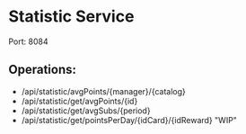 # Statistic Service

Port: 8084

## Operations:

- /api/statistic/avgPoints/{manager}/{catalog}
- /api/statistic/get/avgPoints/{id}
- /api/statistic/get/avgSubs/{period}
- /api/statistic/get/pointsPerDay/{idCard}/{idReward} "WIP"